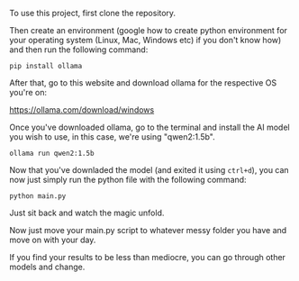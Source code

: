 To use this project, first clone the repository.

Then create an environment (google how to create python environment for your operating system (Linux, Mac, Windows etc) if you don't know how) and then run the following command:

```pip install ollama```

After that, go to this website and download ollama for the respective OS you're on:

https://ollama.com/download/windows

Once you've downloaded ollama, go to the terminal and install the AI model you wish to use, in this case, we're using "qwen2:1.5b".

```ollama run qwen2:1.5b```

Now that you've downladed the model (and exited it using ```ctrl+d```), you can now just simply run the python file with the following command:

```python main.py```

Just sit back and watch the magic unfold. 

Now just move your main.py script to whatever messy folder you have and move on with your day.

If you find your results to be less than mediocre, you can go through other models and change.
